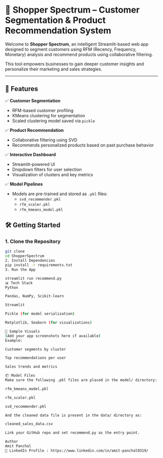 # 🛒 Shopper Spectrum – Customer Segmentation & Product Recommendation System

Welcome to **Shopper Spectrum**, an intelligent Streamlit-based web app designed to segment customers using RFM (Recency, Frequency, Monetary) analysis and recommend products using collaborative filtering.

This tool empowers businesses to gain deeper customer insights and personalize their marketing and sales strategies.

---

## 🚀 Features

✅ **Customer Segmentation**  
- RFM-based customer profiling  
- KMeans clustering for segmentation  
- Scaled clustering model saved via `pickle`

✅ **Product Recommendation**  
- Collaborative filtering using SVD  
- Recommends personalized products based on past purchase behavior

✅ **Interactive Dashboard**  
- Streamlit-powered UI  
- Dropdown filters for user selection  
- Visualization of clusters and key metrics

✅ **Model Pipelines**  
- Models are pre-trained and stored as `.pkl` files:
  - `svd_recommender.pkl`
  - `rfm_scaler.pkl`
  - `rfm_kmeans_model.pkl`

## 🛠️ Getting Started

### 1. Clone the Repository

```bash
git clone 
cd ShopperSpectrum
2. Install Dependencies
pip install -r requirements.txt
3. Run the App

streamlit run recommend.py
📊 Tech Stack
Python

Pandas, NumPy, Scikit-learn

Streamlit

Pickle (for model serialization)

Matplotlib, Seaborn (for visualizations)

📸 Sample Visuals
(Add your app screenshots here if available)
Example:

Customer segments by cluster

Top recommendations per user

Sales trends and metrics

📦 Model Files
Make sure the following .pkl files are placed in the model/ directory:

rfm_kmeans_model.pkl

rfm_scaler.pkl

svd_recommender.pkl

And the cleaned data file is present in the data/ directory as:

cleaned_sales_data.csv

Link your GitHub repo and set recommend.py as the entry point.

Author
Amit Panchal
📧 LinkedIn Profile : https://www.linkedin.com/in/amit-panchal0319/


